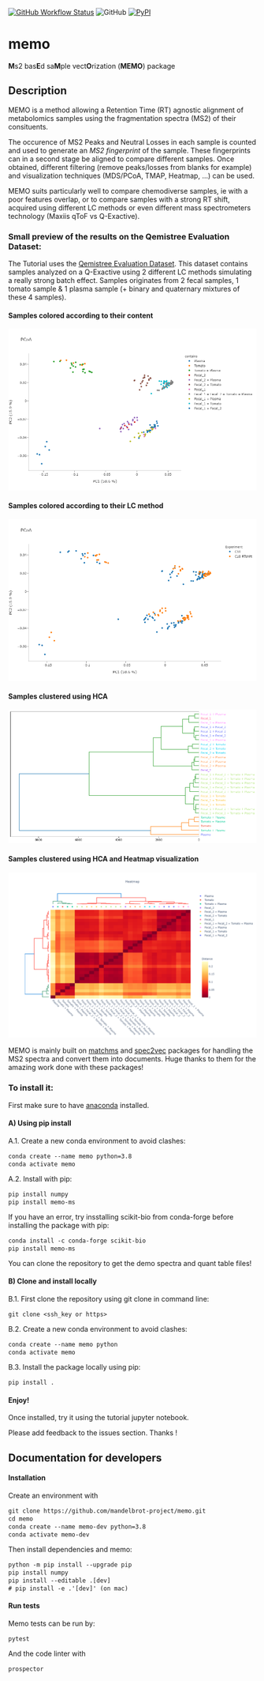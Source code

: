[![GitHub Workflow Status](https://img.shields.io/github/workflow/status/mandelbrot-project/memo/CI%20Build)](https://github.com/mandelbrot-project/memo/actions)
![GitHub](https://img.shields.io/github/license/mandelbrot-project/memo?color=blue)
[![PyPI](https://img.shields.io/pypi/v/memo_ms?color=blue)](https://pypi.org/project/memo-ms/)

# memo
**M**s2 bas**E**d sa**M**ple vect**O**rization (**MEMO**) package

## Description

MEMO is a method allowing a Retention Time (RT) agnostic alignment of metabolomics samples using the fragmentation spectra (MS2) of their consituents.

The occurence of MS2 Peaks and Neutral Losses in each sample is counted and used to generate an *MS2 fingerprint* of the sample. These fingerprints can in a second stage be aligned to compare different samples. Once obtained, different filtering (remove peaks/losses from blanks for example) and visualization techniques (MDS/PCoA, TMAP, Heatmap, ...) can be used. 

MEMO suits particularly well to compare chemodiverse samples, ie with a poor features overlap, or to compare samples with a strong RT shift, acquired using different LC methods or even different mass spectrometers technology (Maxiis qToF vs Q-Exactive).

### Small preview of the results on the Qemistree Evaluation Dataset:

The Tutorial uses the [Qemistree Evaluation Dataset](https://www.nature.com/articles/s41589-020-00677-3). This dataset contains samples analyzed on a Q-Exactive using 2 different LC methods simulating a really strong batch effect. Samples originates from 2 fecal samples, 1 tomato sample & 1 plasma sample (+ binary and quaternary mixtures of these 4 samples).

#### Samples colored according to their content
![plot](./pcoa_tuto_contains.png)

#### Samples colored according to their LC method
![plot](./pcoa_tuto_method.png)

#### Samples clustered using HCA
![plot](./hca.png)

#### Samples clustered using HCA and Heatmap visualization
![plot](./heatmap.png)



MEMO is mainly built on [matchms](https://github.com/matchms/matchms) and [spec2vec](https://github.com/iomega/spec2vec) packages for handling the MS2 spectra and convert them into documents. Huge thanks to them for the amazing work done with these packages!

### To install it:

First make sure to have [anaconda](https://www.anaconda.com/products/individual) installed.

#### A) Using pip install

A.1. Create a new conda environment to avoid clashes:
```
conda create --name memo python=3.8
conda activate memo
```
A.2. Install with pip:
```
pip install numpy
pip install memo-ms
```

If you have an error, try insstalling scikit-bio from conda-forge before installing the package with pip:
```
conda install -c conda-forge scikit-bio
pip install memo-ms
```

You can clone the repository to get the demo spectra and quant table files!

#### B) Clone and install locally
B.1. First clone the repository using git clone in command line:
```
git clone <ssh_key or https>
```
B.2. Create a new conda environment to avoid clashes:
```
conda create --name memo python
conda activate memo
```

B.3. Install the package locally using pip:
```
pip install .
```

#### Enjoy!

Once installed, try it using the tutorial jupyter notebook.

Please add feedback to the issues section. Thanks !

## Documentation for developers

#### Installation
Create an environment with
```
git clone https://github.com/mandelbrot-project/memo.git
cd memo
conda create --name memo-dev python=3.8
conda activate memo-dev
```
Then install dependencies and memo:
```
python -m pip install --upgrade pip
pip install numpy
pip install --editable .[dev]
# pip install -e .'[dev]' (on mac)
```

#### Run tests
Memo tests can be run by:
```
pytest
``` 
And the code linter with
```
prospector
```
